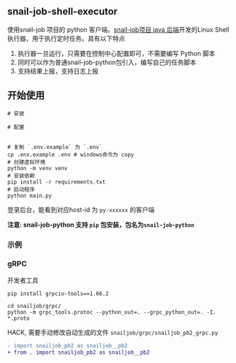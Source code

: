 
## snail-job-shell-executor

使用snail-job 项目的 python 客户端。[snail-job项目 java 后端](https://gitee.com/aizuda/snail-job)开发的Linux Shell 执行器，用于执行定时任务。具有以下特点

1. 执行器一旦运行，只需要在控制中心配置即可，不需要编写 Python 脚本
2. 同时可以作为普通snail-job-python包引入，编写自己的任务脚本
3. 支持结果上报，支持日志上报

## 开始使用

```shell
# 安装

# 配置


# 复制 `.env.example` 为 `.env`
cp .env.example .env # windows命令为 copy
# 创建虚拟环境
python -m venv venv
# 安装依赖
pip install -r requirements.txt
# 启动程序
python main.py
```

登录后台，能看到对应host-id 为 `py-xxxxxx` 的客户端

**注意: snail-job-python 支持 `pip` 包安装，包名为`snail-job-python`**

### 示例


### gRPC

开发者工具

```shell
pip install grpcio-tools==1.66.2

cd snailjob/grpc/
python -m grpc_tools.protoc --python_out=. --grpc_python_out=. -I. *.proto
```

HACK, 需要手动修改自动生成的文件 `snailjob/grpc/snailjob_pb2_grpc.py`

```diff
- import snailjob_pb2 as snailjob__pb2
+ from . import snailjob_pb2 as snailjob__pb2
```
